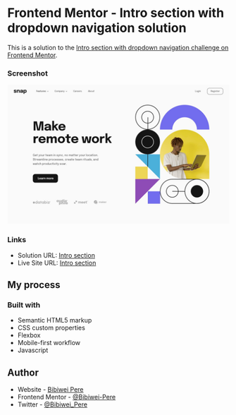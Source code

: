 # Frontend Mentor - Intro section with dropdown navigation solution

This is a solution to the [Intro section with dropdown navigation challenge on Frontend Mentor](https://www.frontendmentor.io/challenges/intro-section-with-dropdown-navigation-ryaPetHE5).

### Screenshot

<img src="/design/desktop-design.jpg" />

### Links

- Solution URL: [Intro section](https://github.com/Bibiwei-Pere/Intro-section)
- Live Site URL: [Intro section](https://introsection01.netlify.app)

## My process

### Built with

- Semantic HTML5 markup
- CSS custom properties
- Flexbox
- Mobile-first workflow
- Javascript

## Author

- Website - [Bibiwei Pere](https://perebibiwei.netlify.app)
- Frontend Mentor - [@Bibiwei-Pere](https://www.frontendmentor.io/profile/Bibiwei-Pere)
- Twitter - [@Bibiwei_Pere](https://www.twitter.com/Bibiwei_Pere)